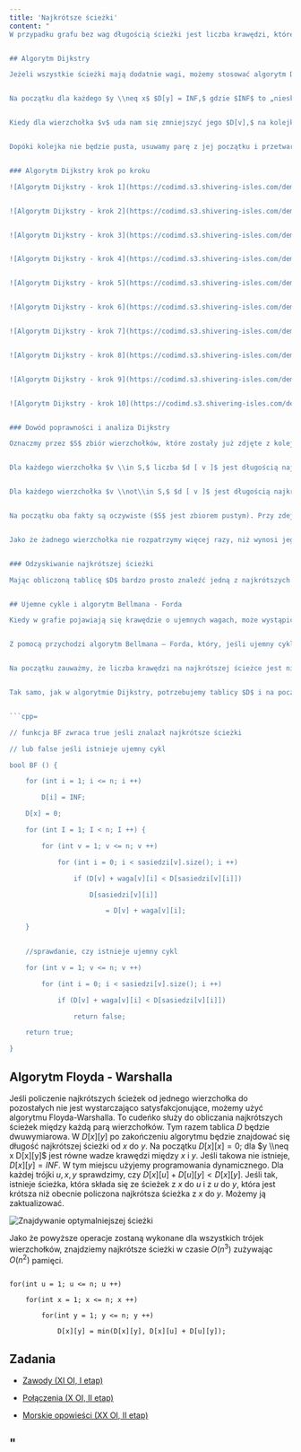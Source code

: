 ```yaml
---
title: 'Najkrótsze ścieżki'
content: "
W przypadku grafu bez wag długością ścieżki jest liczba krawędzi, które na niej leżą. Znajdowanie najkrótszej między dwoma wierzchołkami można wykonać poprzez wywołanie algorytmu BFS. Dużo ciekawsze są grafy ważone, gdzie długością ścieżki jest suma wag krawędzi, które się na niej znajdują.


## Algorytm Dijkstry

Jeżeli wszystkie ścieżki mają dodatnie wagi, możemy stosować algorytm Dijkstry. Znajduje on długości najkrótszych ścieżek między wybranym wierzchołkiem $x$ a wszystkimi innymi. Do jego implementacji użyjemy kolejki priorytetowej $q$ i tablicy $D.$ W $D[k]$ po zakończeniu programu będzie się znajdować długość najkrótszej ścieżki biegnącej z $x$ do $k.$


Na początku dla każdego $y \\neq x$ $D[y] = INF,$ gdzie $INF$ to „nieskończoność”. Ponieważ nie jesteśmy w stanie trzymać jej w pamięci komputera, wystarczy, że naszą „nieskończonością” będzie duża liczba, większa niż długość najdłuższej możliwej do uzyskania najkrótszej ścieżki – sumy wag wszystkich krawędzi znajdujących się w grafie. Jeżeli po zakończeniu algorytmu dla wierzchołka $k$ zachodzi $D[k] = INF,$ nie istnieje ścieżka między $x$ a $k.$


Kiedy dla wierzchołka $v$ uda nam się zmniejszyć jego $D[v],$ na kolejkę priorytetową wrzucimy parę $(-D[v], v).$ Z przodu zawsze znajdzie się największy element – ten, którego $D[v]$ jest najmniejsze. Najkrótsza ścieżka między $x$ a $x$ to ścieżka pusta – $D[x] = 0.$ Możemy więc wrzucić parę $(0, v)$ na naszą kolejkę.


Dopóki kolejka nie będzie pusta, usuwamy parę z jej początku i przetwarzamy wierzchołek $v,$ który był jej częścią. Niech $u$ będzie sąsiadem $v,$ a krawędź, która je łączy ma wagę $c.$ Z $x$ do $v$ mogliśmy przejść ścieżką o długości $D[v],$ natomiast z $v$ do $u$ prowadzi ścieżka o długości $c.$ Oznacza to, że istnieje ścieżka z $x$ do $u$ o długości $D[v] + c.$ Jeśli $D[v] + c$ jest mniejsze od aktualnego $D[u],$ możemy zaktualizować $D[u]$ i wrzucić parę $(-D[u], u)$ na kolejkę priorytetową.


### Algorytm Dijkstry krok po kroku

![Algorytm Dijkstry - krok 1](https://codimd.s3.shivering-isles.com/demo/uploads/upload_9d219c4c5f38a15e04955ef2f4b48444.png)


![Algorytm Dijkstry - krok 2](https://codimd.s3.shivering-isles.com/demo/uploads/upload_16549d45697f0f566fe9378c5f893c12.png)


![Algorytm Dijkstry - krok 3](https://codimd.s3.shivering-isles.com/demo/uploads/upload_630c1a81703e9463dfdaa0d3d00118c8.png)


![Algorytm Dijkstry - krok 4](https://codimd.s3.shivering-isles.com/demo/uploads/upload_3dabd09f8de00dc03b798656401ddd65.png)


![Algorytm Dijkstry - krok 5](https://codimd.s3.shivering-isles.com/demo/uploads/upload_f40dc2f29858d48b2fd8f0d18063c072.png)


![Algorytm Dijkstry - krok 6](https://codimd.s3.shivering-isles.com/demo/uploads/upload_e0adca051387befda19bb0cd07b49f61.png)


![Algorytm Dijkstry - krok 7](https://codimd.s3.shivering-isles.com/demo/uploads/upload_5c5dfffaf40943eeb4a53642c3979097.png)


![Algorytm Dijkstry - krok 8](https://codimd.s3.shivering-isles.com/demo/uploads/upload_4b10bac56e1bd6c29bd060a4f86ef33a.png)


![Algorytm Dijkstry - krok 9](https://codimd.s3.shivering-isles.com/demo/uploads/upload_732e5cd31e135bcf3a422ac92a170fca.png)


![Algorytm Dijkstry - krok 10](https://codimd.s3.shivering-isles.com/demo/uploads/upload_c28f77352306c7e907be1c24a6d6ce88.png)


### Dowód poprawności i analiza Dijkstry

Oznaczmy przez $S$ zbiór wierzchołków, które zostały już zdjęte z kolejki. Dowód opiera się na następujących dwóch faktach (niezmiennikach), prawdziwych przez cały czas trwania algorytmu:


Dla każdego wierzchołka $v \\in S,$ liczba $d [ v ]$ jest długością najkrótszej ścieżki od $s$ do $v.$


Dla każdego wierzchołka $v \\not\\in S,$ $d [ v ]$ jest długością najkrótszej krawędzi do $v$ prowadzącej tylko przez wierzchołki z $S.$


Na początku oba fakty są oczywiste ($S$ jest zbiorem pustym). Przy zdejmowaniu wierzchołka $u$ z kolejki wiemy, na podstawie faktu 2, że nie da się do niego dojść żadną krótszą drogą przez wierzchołki z $S.$ Z drugiej strony, ponieważ $u$ ma najniższy priorytet, przejście przez jakikolwiek inny wierzchołek spoza $S$ dałoby od razu co najmniej tak samo długą ścieżkę. A zatem dołączając wierzchołek $u$ do $S,$ zachowujemy prawdziwość faktu 1. Następnie musimy uwzględnić fakt, że najkrótsza ścieżka do jakiegoś wierzchołka $v$ po wierzchołkach z nowego zbioru $S$ może teraz zawierać wierzchołek $u.$ Ale wtedy musi on być ostatnim na niej wierzchołkiem (do każdego innego dałoby się dojść krócej, nie używając $u,$ a zatem jej długość równa jest $d [ u ] + w ( u , v )$ i zostanie prawidłowo obliczona w następnym kroku algorytmu.


Jako że żadnego wierzchołka nie rozpatrzymy więcej razy, niż wynosi jego stopień, a operacje na kolejce priorytetowej zajmują czas logarytmiczny, złożoność czasowa całego algorytmu wyniesie $O((n + m) \\ log (n + m)),$ gdzie $n$ i $m$ to kolejno liczba wierzchołków i krawędzi.


### Odzyskiwanie najkrótszej ścieżki

Mając obliczoną tablicę $D$ bardzo prosto znaleźć jedną z najkrótszych ścieżek między $x$ a wybranym wierzchołkiem $v.$ Niech $u$ będzie synem $v,$ a $c$ wagą krawędzi między $v$ i $u.$ Zauważmy, że jeśli $D[u] + c = D[v],$ przez krawędź $(u, v)$ przechodzi jedna z najkrótszych ścieżek. Możemy wrzucić ją na stos i wywołać się rekurencyjnie na wierzchołku $u.$ W momencie, gdy wywołamy się na $x,$ na stosie znajdzie się najkrótsza ścieżka między $x$ i $v.$


## Ujemne cykle i algorytm Bellmana - Forda

Kiedy w grafie pojawiają się krawędzie o ujemnych wagach, może wystąpić ujemny cykl, czyli cykl, w którym suma wag krawędzi jest ujemna. Wówczas długość każdej ścieżki da się skrócić przechodząc przez niego. Zawsze będzie się to opłacać, więc nigdy nie przestaniemy tego robić – najkrótsze ścieżki nie istnieją.


Z pomocą przychodzi algorytm Bellmana – Forda, który, jeśli ujemny cykl nie istnieje, tak samo, jak Algorytm Dijkstry, znajduje długości najkrótszych ścieżek między wybranym wierzchołkiem $x$ a wszystkimi innymi. Dijkstra w przeciwnym wypadku zwraca błąd.


Na początku zauważmy, że liczba krawędzi na najkrótszej ścieżce jest nie większa niż $n – 1.$ Dlaczego? Otóż jaki jest sens przechodzić dwa razy przez ten sam wierzchołek jeśli ujemny cykl nie istnieje? Żaden. Skoro na ścieżce będzie maksymalnie $n$ wierzchołków, to będzie maksymalnie $(n–1)$ krawędzi.


Tak samo, jak w algorytmie Dijkstry, potrzebujemy tablicy $D$ i na początku ustawimy $D[x] = 0$ i $D[y] = INF$ dla $y \\neq x.$ Jednakże kolejne operacje będą dużo bardziej \"tępe\". Dla każdego wierzchołka $v,$ dla każdego jego sąsiada $u$ sprawdzimy, czy $D[v]$ $+$ $c$ $<$ $D[u]$ i zaktualizujemy $D[u].$ Oczywiście to jeszcze nie działa. Jednakże, jeśli wykonamy te operacje $(n - 1)$ razy, to rozważymy wszystkie ścieżki o długości nie większej niż $(n - 1):$ znajdziemy te najkrótsze. Koszt czasowy wyniesie $O(n \\cdot (n + m)).$ Pozostało jeszcze dowiedzieć się, czy istnieje cykl. Jeśli po $(n-1)$-szym powtórzeniu algorytmu istnieje para wierchołków $v$ i $u$ połączonych krawędzią o wadze $c$ takich, że $D[v] + c < D[u],$ na najkrótszej ścieżce od $x$ do $u$ jest więcej niż $n$ $–$ $1$ krawędzi – istnieje ujemny cykl.


```cpp=

// funkcja BF zwraca true jeśli znalazł najkrótsze ścieżki

// lub false jeśli istnieje ujemny cykl

bool BF () {

	for (int i = 1; i <= n; i ++)

		D[i] = INF;

	D[x] = 0;

	for (int I = 1; I < n; I ++) {

		for (int v = 1; v <= n; v ++)

			for (int i = 0; i < sasiedzi[v].size(); i ++)

				if (D[v] + waga[v][i] < D[sasiedzi[v][i]])

					D[sasiedzi[v][i]]

						= D[v] + waga[v][i];

	}
	

	//sprawdanie, czy istnieje ujemny cykl

	for (int v = 1; v <= n; v ++)

		for (int i = 0; i < sasiedzi[v].size(); i ++)

			if (D[v] + waga[v][i] < D[sasiedzi[v][i]])

				return false;

	return true;

}

```


## Algorytm Floyda - Warshalla

Jeśli policzenie najkrótszych ścieżek od jednego wierzchołka do pozostałych nie jest
wystarczająco satysfakcjonujące, możemy użyć algorytmu Floyda-Warshalla. To cudeńko służy do obliczania najkrótszych ścieżek między każdą parą wierzchołków. Tym razem tablica $D$ będzie dwuwymiarowa. W $D[x][y]$ po zakończeniu algorytmu będzie znajdować się długość najkrótszej ścieżki od $x$ do $y.$ Na początku $D[x][x] = 0$; dla $y \\neq x D[x][y]$ jest równe wadze krawędzi między $x$ i $y.$ Jeśli takowa nie istnieje, $D[x][y] = INF.$ W tym miejscu użyjemy programowania dynamicznego. Dla każdej trójki $u, x, y$ sprawdzimy, czy $D[x][u] + D[u][y] < D[x][y].$ Jeśli tak, istnieje ścieżka, która składa się ze ścieżek z $x$ do $u$ i z $u$ do $y,$ która jest krótsza niż obecnie policzona najkrótsza ścieżka z $x$ do $y.$ Możemy ją zaktualizować.


![Znajdywanie optymalniejszej ścieżki](https://codimd.s3.shivering-isles.com/demo/uploads/upload_a7006fe8238b48cf0fb962782b2194f1.png)


Jako że powyższe operacje zostaną wykonane dla wszystkich trójek wierzchołków, znajdziemy najkrótsze ścieżki w czasie $O(n^3)$ zużywając $O(n^2)$ pamięci.


```cpp=

for(int u = 1; u <= n; u ++)

	for(int x = 1; x <= n; x ++)

		for(int y = 1; y <= n; y ++)

			D[x][y] = min(D[x][y], D[x][u] + D[u][y]);

```


## Zadania

- [Zawody (XI OI, I etap)](https://szkopul.edu.pl/problemset/problem/UiDG8sd_wsS2RfUPL3zQQ1XW/site/?key=statement)

- [Połączenia (X OI, II etap)](https://szkopul.edu.pl/problemset/problem/91AzX729-axIOm15TM0n2IlS/site/?key=statement)

- [Morskie opowieści (XX OI, II etap)](https://szkopul.edu.pl/problemset/problem/CfSEK4ACOcAPaAfX29Fp7Tud/site/?key=statement)

"
---
```

